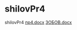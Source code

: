 # shilovPr4
shilovPr4
[пр4.docx](https://github.com/GitHubISP/shilovPr4/files/13042399/4.docx)
[ЗОБОВ.docx](https://github.com/GitHubISP/shilovPr4/files/13042408/default.docx)
